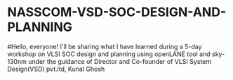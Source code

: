 # NASSCOM-VSD-SOC-DESIGN-AND-PLANNING
#Hello, everyone! I'll be sharing what I have learned during a 5-day workshop on VLSI SOC design and planning using openLANE tool and sky-130nm under the guidance of Director and Co-founder of 	VLSI System Design(VSD) pvt.ltd, Kunal Ghosh
